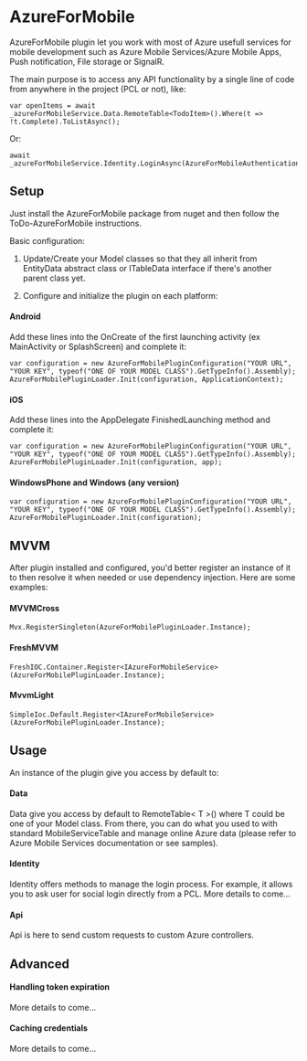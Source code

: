 # AzureForMobile

AzureForMobile plugin let you work with most of Azure usefull services for mobile development such as Azure Mobile Services/Azure Mobile Apps, Push notification, File storage or SignalR.

The main purpose is to access any API functionality by a single line of code from anywhere in the project (PCL or not), like:

    var openItems = await _azureForMobileService.Data.RemoteTable<TodoItem>().Where(t => !t.Complete).ToListAsync();

Or:

    await _azureForMobileService.Identity.LoginAsync(AzureForMobileAuthenticationProvider.Facebook);

## Setup

Just install the AzureForMobile package from nuget and then follow the ToDo-AzureForMobile instructions.

Basic configuration:

1. Update/Create your Model classes so that they all inherit from EntityData abstract class 
or ITableData interface if there's another parent class yet.

2. Configure and initialize the plugin on each platform:

#### Android

Add these lines into the OnCreate of the first launching activity (ex MainActivity or SplashScreen) and complete it:

    var configuration = new AzureForMobilePluginConfiguration("YOUR URL", "YOUR KEY", typeof("ONE OF YOUR MODEL CLASS").GetTypeInfo().Assembly);
    AzureForMobilePluginLoader.Init(configuration, ApplicationContext);

#### iOS

Add these lines into the AppDelegate FinishedLaunching method and complete it:

    var configuration = new AzureForMobilePluginConfiguration("YOUR URL", "YOUR KEY", typeof("ONE OF YOUR MODEL CLASS").GetTypeInfo().Assembly);
    AzureForMobilePluginLoader.Init(configuration, app);
    
#### WindowsPhone and Windows (any version)

    var configuration = new AzureForMobilePluginConfiguration("YOUR URL", "YOUR KEY", typeof("ONE OF YOUR MODEL CLASS").GetTypeInfo().Assembly);
    AzureForMobilePluginLoader.Init(configuration);

## MVVM

After plugin installed and configured, you'd better register an instance of it to then resolve it when needed or use dependency injection.
Here are some examples:

#### MVVMCross

    Mvx.RegisterSingleton(AzureForMobilePluginLoader.Instance);

#### FreshMVVM

    FreshIOC.Container.Register<IAzureForMobileService>(AzureForMobilePluginLoader.Instance);

#### MvvmLight

    SimpleIoc.Default.Register<IAzureForMobileService>(AzureForMobilePluginLoader.Instance);
    
## Usage

An instance of the plugin give you access by default to:

#### Data

Data give you access by default to RemoteTable< T >() where T could be one of your Model class.
From there, you can do what you used to with standard MobileServiceTable and manage online Azure data (please refer to Azure Mobile Services documentation or see samples).

#### Identity

Identity offers methods to manage the login process.
For example, it allows you to ask user for social login directly from a PCL.
More details to come...

#### Api

Api is here to send custom requests to custom Azure controllers.

## Advanced

#### Handling token expiration

More details to come...

#### Caching credentials

More details to come...
